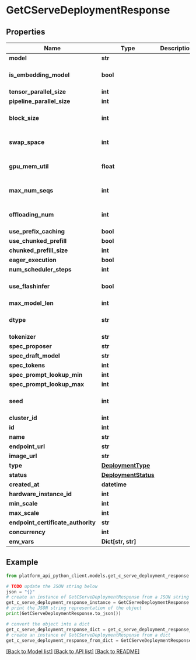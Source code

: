 # GetCServeDeploymentResponse


## Properties

Name | Type | Description | Notes
------------ | ------------- | ------------- | -------------
**model** | **str** |  | 
**is_embedding_model** | **bool** |  | [optional] [default to False]
**tensor_parallel_size** | **int** |  | 
**pipeline_parallel_size** | **int** |  | 
**block_size** | **int** |  | [optional] [default to 32]
**swap_space** | **int** |  | [optional] [default to 0]
**gpu_mem_util** | **float** |  | [optional] [default to 0.95]
**max_num_seqs** | **int** |  | [optional] [default to 256]
**offloading_num** | **int** |  | [optional] [default to 0]
**use_prefix_caching** | **bool** |  | [optional] 
**use_chunked_prefill** | **bool** |  | [optional] 
**chunked_prefill_size** | **int** |  | [optional] 
**eager_execution** | **bool** |  | [optional] 
**num_scheduler_steps** | **int** |  | [optional] 
**use_flashinfer** | **bool** |  | [optional] [default to False]
**max_model_len** | **int** |  | [optional] 
**dtype** | **str** |  | [optional] [default to 'auto']
**tokenizer** | **str** |  | [optional] 
**spec_proposer** | **str** |  | [optional] 
**spec_draft_model** | **str** |  | [optional] 
**spec_tokens** | **int** |  | [optional] 
**spec_prompt_lookup_min** | **int** |  | [optional] 
**spec_prompt_lookup_max** | **int** |  | [optional] 
**seed** | **int** |  | [optional] [default to 0]
**cluster_id** | **int** |  | 
**id** | **int** |  | 
**name** | **str** |  | 
**endpoint_url** | **str** |  | 
**image_url** | **str** |  | [optional] 
**type** | [**DeploymentType**](DeploymentType.md) |  | 
**status** | [**DeploymentStatus**](DeploymentStatus.md) |  | 
**created_at** | **datetime** |  | 
**hardware_instance_id** | **int** |  | 
**min_scale** | **int** |  | 
**max_scale** | **int** |  | 
**endpoint_certificate_authority** | **str** |  | [optional] 
**concurrency** | **int** |  | [optional] 
**env_vars** | **Dict[str, str]** |  | [optional] 

## Example

```python
from platform_api_python_client.models.get_c_serve_deployment_response import GetCServeDeploymentResponse

# TODO update the JSON string below
json = "{}"
# create an instance of GetCServeDeploymentResponse from a JSON string
get_c_serve_deployment_response_instance = GetCServeDeploymentResponse.from_json(json)
# print the JSON string representation of the object
print(GetCServeDeploymentResponse.to_json())

# convert the object into a dict
get_c_serve_deployment_response_dict = get_c_serve_deployment_response_instance.to_dict()
# create an instance of GetCServeDeploymentResponse from a dict
get_c_serve_deployment_response_from_dict = GetCServeDeploymentResponse.from_dict(get_c_serve_deployment_response_dict)
```
[[Back to Model list]](../README.md#documentation-for-models) [[Back to API list]](../README.md#documentation-for-api-endpoints) [[Back to README]](../README.md)


